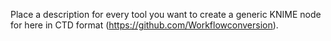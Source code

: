 Place a description for every tool you want to create a generic KNIME node for here in CTD format (https://github.com/Workflowconversion).
